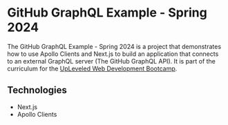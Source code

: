# GitHub GraphQL Example - Spring 2024

The GitHub GraphQL Example - Spring 2024 is a project that demonstrates how to use Apollo Clients and Next.js to build an application that connects to an external GraphQL server (The GitHub GraphQL API). It is part of the curriculum for the [UpLeveled Web Development Bootcamp](https://upleveled.io/web-development-bootcamp).

## Technologies

- Next.js
- Apollo Clients
